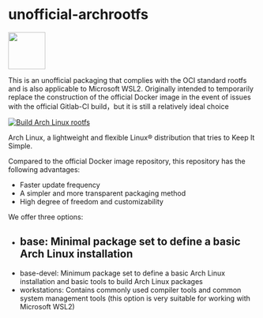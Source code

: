 # unofficial-archrootfs

<p align="left">
  <img src="[https://github.com/Zhoneym/unofficial-archrootfs/assets/140673973/a1f7322b-b56e-4696-9d1b-9487121b02aa](https://github.com/Zhoneym/unofficial-archrootfs/assets/140673973/3147ae73-4ca8-403d-8942-f1b0d4724f7d)" width="75"/>
</p>


This is an unofficial packaging that complies with the OCI standard rootfs and is also applicable to Microsoft WSL2. Originally intended to temporarily replace the construction of the official Docker image in the event of issues with the official Gitlab-CI build，but it is still a relatively ideal choice

 [![Build Arch Linux rootfs](https://github.com/Zhoneym/unofficial-archrootfs/actions/workflows/build.yml/badge.svg)](https://github.com/Zhoneym/unofficial-archrootfs/actions/workflows/build.yml)

Arch Linux, a lightweight and flexible Linux® distribution that tries to Keep It Simple.

Compared to the official Docker image repository, this repository has the following advantages:


 - Faster update frequency
 - A simpler and more transparent packaging method
 - High degree of freedom and customizability


We offer three options:


 - base: Minimal package set to define a basic Arch Linux installation
     - 
 - base-devel: Minimum package set to define a basic Arch Linux installation and basic tools to build Arch Linux packages
 - workstations: Contains commonly used compiler tools and common system management tools (this option is very suitable for working with Microsoft WSL2)
